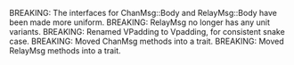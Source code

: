 BREAKING:  The interfaces for ChanMsg::Body and RelayMsg::Body have been made
more uniform.
BREAKING: RelayMsg no longer has any unit variants.
BREAKING: Renamed VPadding to Vpadding, for consistent snake case.
BREAKING: Moved ChanMsg methods into a trait.
BREAKING: Moved RelayMsg methods into a trait.
